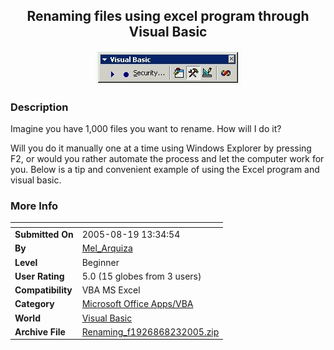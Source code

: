 ﻿<div align="center">

## Renaming files using excel program through Visual Basic

<img src="PIC20058232127442478.jpg">
</div>

### Description

Imagine you have 1,000 files you want to rename. How will I do it?

Will you do it manually one at a time using Windows Explorer by pressing F2, or would you rather automate the process and let the computer work for you. Below is a tip and convenient example of using the Excel program and visual basic.
 
### More Info
 


<span>             |<span>
---                |---
**Submitted On**   |2005-08-19 13:34:54
**By**             |[Mel\_Arquiza](https://github.com/Planet-Source-Code/PSCIndex/blob/master/ByAuthor/mel-arquiza.md)
**Level**          |Beginner
**User Rating**    |5.0 (15 globes from 3 users)
**Compatibility**  |VBA MS Excel
**Category**       |[Microsoft Office Apps/VBA](https://github.com/Planet-Source-Code/PSCIndex/blob/master/ByCategory/microsoft-office-apps-vba__1-42.md)
**World**          |[Visual Basic](https://github.com/Planet-Source-Code/PSCIndex/blob/master/ByWorld/visual-basic.md)
**Archive File**   |[Renaming\_f1926868232005\.zip](https://github.com/Planet-Source-Code/mel-arquiza-renaming-files-using-excel-program-through-visual-basic__1-62294/archive/master.zip)








